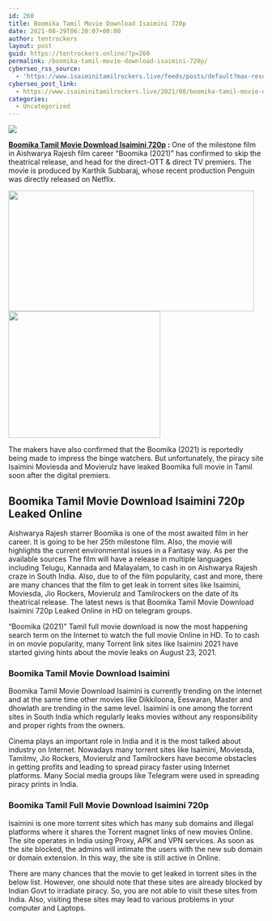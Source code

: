 ```yaml
---
id: 260
title: Boomika Tamil Movie Download Isaimini 720p
date: 2021-08-29T06:20:07+00:00
author: tentrockers
layout: post
guid: https://tentrockers.online/?p=260
permalink: /boomika-tamil-movie-download-isaimini-720p/
cyberseo_rss_source:
  - 'https://www.isaiminitamilrockers.live/feeds/posts/default?max-results=150&start-index=1'
cyberseo_post_link:
  - https://www.isaiminitamilrockers.live/2021/08/boomika-tamil-movie-download-isaimini-720p.html
categories:
  - Uncategorized
---
```

<div class="media_block">
  <img src="https://1.bp.blogspot.com/-X4dPiI8ukAk/YSEC5Ql9JQI/AAAAAAAABJU/QHcs22zqGv0Dl2djZy0ww5tUevPuzpsigCLcBGAsYHQ/s72-w485-h238-c/booomika-full-movie.jpg" class="media_thumbnail" />
</div>

<meta content="Boomika Tamil Movie Download Isaimini 720p : &nbsp;One of the milestone film in Aishwarya Rajesh film career “Boomika (2021)” has confirmed to s..." name="twitter:description" />

  


<center>
</center>

**[Boomika Tamil Movie Download Isaimini 720p](https://www.tamilrockerz.online/boomika-tamil-movie-download-isaimini/) :**&nbsp;One of the milestone film in Aishwarya Rajesh film career “Boomika (2021)” has confirmed to skip the theatrical release, and head for the direct-OTT & direct TV premiers. The movie is produced by Karthik Subbaraj, whose recent production Penguin was directly released on Netflix.

<div class="separator">
  <a href="https://1.bp.blogspot.com/-X4dPiI8ukAk/YSEC5Ql9JQI/AAAAAAAABJU/QHcs22zqGv0Dl2djZy0ww5tUevPuzpsigCLcBGAsYHQ/s1200/booomika-full-movie.jpg" imageanchor="1"><img loading="lazy" border="0" data-original-height="675" data-original-width="1200" height="238" src="https://1.bp.blogspot.com/-X4dPiI8ukAk/YSEC5Ql9JQI/AAAAAAAABJU/QHcs22zqGv0Dl2djZy0ww5tUevPuzpsigCLcBGAsYHQ/w485-h238/booomika-full-movie.jpg" width="485" /></a>
</div>



<div class="separator">
  <a href="https://www.tamilrockerz.online/boomika-tamil-movie-download-isaimini/" imageanchor="1"><img loading="lazy" border="0" data-original-height="250" data-original-width="300" height="250" src="https://1.bp.blogspot.com/-nfbzYVobUik/YMlpOerzdgI/AAAAAAAAA3Y/aAupsOUs_WMY6Lv7R1OtZhI6OqaRh-YAwCPcBGAYYCw/s0/e854879156f0849f3d27a89db88ed039.png" width="300" /></a>
</div>

The makers have also confirmed that the Boomika (2021) is reportedly being made to impress the binge watchers. But unfortunately, the piracy site Isaimini Moviesda and Movierulz have leaked Boomika full movie in Tamil soon after the digital premiers.

## <span id="Boomika_Tamil_Movie_Download_Isaimini_720p_Leaked_Online">Boomika Tamil Movie Download Isaimini 720p Leaked Online</span>

Aishwarya Rajesh starrer Boomika is one of the most awaited film in her career. It is going to be her 25th milestone film. Also, the movie will highlights the current environmental issues in a Fantasy way. As per the available sources The film will have a release in multiple languages including Telugu, Kannada and Malayalam, to cash in on Aishwarya Rajesh craze in South India. Also, due to of the film popularity, cast and more, there are many chances that the film to get leak in torrent sites like Isaimini, Moviesda, Jio Rockers, Movierulz and Tamilrockers on the date of its theatrical release. The latest news is that Boomika Tamil Movie Download Isaimini 720p Leaked Online in HD on telegram groups.

“Boomika (2021)” Tamil full movie download is now the most happening search term on the Internet to watch the full movie Online in HD. To to cash in on movie popularity, many Torrent link sites like Isaimini 2021 have started giving hints about the movie leaks on August 23, 2021.

### <span id="Boomika_Tamil_Movie_Download_Isaimini">Boomika Tamil Movie Download Isaimini</span>

Boomika Tamil Movie Download Isaimini is currently trending on the internet and at the same time other movies like Dikkiloona, Eeswaran, Master and dhowlath are trending in the same level. Isaimini is one among the torrent sites in South India which regularly leaks movies without any responsibility and proper rights from the owners.

Cinema plays an important role in India and it is the most talked about industry on Internet. Nowadays many torrent sites like Isaimini, Moviesda, Tamilmv, Jio Rockers, Movierulz and Tamilrockers have become obstacles in getting profits and leading to spread piracy faster using Internet platforms. Many Social media groups like Telegram were used in spreading piracy prints in India.

<div>
  <h3>
    <span id="Boomika_Tamil_Full_Movie_Download_Isaimini_720p">Boomika Tamil Full Movie Download Isaimini 720p</span>
  </h3>
  
  <p>
    Isaimini is one more torrent sites which has many sub domains and illegal platforms where it shares the Torrent magnet links of new movies Online. The site operates in India using Proxy, APK and VPN services. As soon as the site blocked, the admins will intimate the users with the new sub domain or domain extension. In this way, the site is still active in Online.
  </p>
  
  <p>
    There are many chances that the movie to get leaked in torrent sites in the below list. However, one should note that these sites are already blocked by Indian Govt to irradiate piracy. So, you are not able to visit these sites from India. Also, visiting these sites may lead to various problems in your computer and Laptops.
  </p>
</div>

<center>
</center>